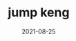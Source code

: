 ---
title: jump keng
date: 2021-08-25
Author: sexile
base: cap
images: [
    "https://cdn.discordapp.com/emojis/876651102823653426.png"
]
---